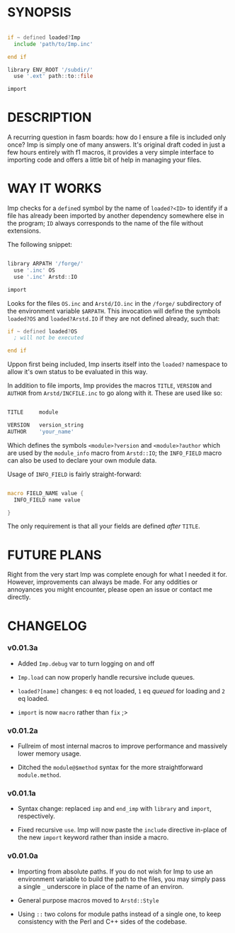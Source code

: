 # SYNOPSIS

```asm

if ~ defined loaded?Imp
  include 'path/to/Imp.inc'

end if

library ENV_ROOT '/subdir/'
  use '.ext' path::to::file

import

```

# DESCRIPTION

A recurring question in fasm boards: how do I ensure a file is included only once? Imp is simply one of many answers. It's original draft coded in just a few hours entirely with f1 macros, it provides a very simple interface to importing code and offers a little bit of help in managing your files.

# WAY IT WORKS

Imp checks for a `define`d symbol by the name of `loaded?<ID>` to identify if a file has already been imported by another dependency somewhere else in the program; `ID` always corresponds to the name of the file without extensions.

The following snippet:

```asm

library ARPATH '/forge/'
  use '.inc' OS
  use '.inc' Arstd::IO

import

```

Looks for the files `OS.inc` and `Arstd/IO.inc` in the `/forge/` subdirectory of the environment variable `$ARPATH`. This invocation will define the symbols `loaded?OS` and `loaded?Arstd.IO` if they are not defined already, such that:

```asm
if ~ defined loaded?OS
  ; will not be executed

end if

```

Uppon first being included, Imp inserts itself into the `loaded?` namespace to allow it's own status to be evaluated in this way.

In addition to file imports, Imp provides the macros `TITLE`, `VERSION` and `AUTHOR` from `Arstd/INCFILE.inc` to go along with it. These are used like so:

```asm

TITLE     module

VERSION   version_string
AUTHOR    'your_name'


```

Which defines the symbols `<module>?version` and `<module>?author` which are used by the `module_info` macro from `Arstd::IO`; the `INFO_FIELD` macro can also be used to declare your own module data.

Usage of `INFO_FIELD` is fairly straight-forward:

```asm

macro FIELD_NAME value {
  INFO_FIELD name value

}

```

The only requirement is that all your fields are defined *after* `TITLE`.

# FUTURE PLANS

Right from the very start Imp was complete enough for what I needed it for. However, improvements can always be made. For any oddities or annoyances you might encounter, please open an issue or contact me directly.

# CHANGELOG

### v0.01.3a

- Added `Imp.debug` var to turn logging on and off
- `Imp.load` can now properly handle recursive include queues.
- `loaded?[name]` changes: `0` eq not loaded, `1` eq *queued* for loading and `2` eq loaded.

- `import` is now `macro` rather than `fix` ;>

### v0.01.2a

- Fullreim of most internal macros to improve performance and massively lower memory usage.

- Ditched the `module@$method` syntax for the more straightforward `module.method`.

### v0.01.1a

- Syntax change: replaced `imp` and `end_imp` with `library` and `import`, respectively.

- Fixed recursive `use`. Imp will now paste the `include` directive in-place of the new `import` keyword rather than inside a macro.

### v0.01.0a

- Importing from absolute paths. If you do not wish for Imp to use an environment variable to build the path to the files, you may simply pass a single `_` underscore in place of the name of an environ.

- General purpose macros moved to `Arstd::Style`

- Using `::` two colons for module paths instead of a single one, to keep consistency with the Perl and C++ sides of the codebase.
